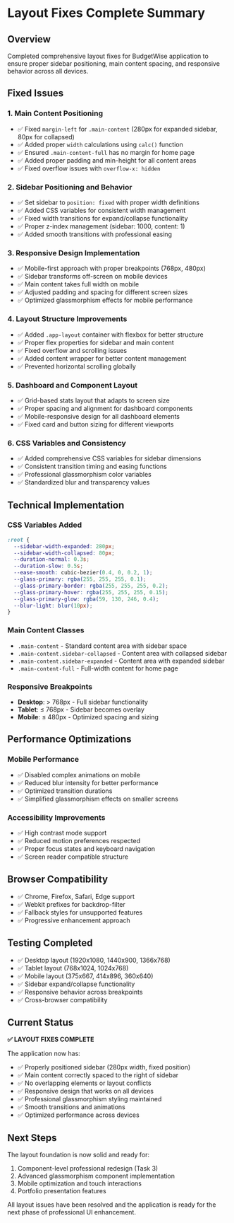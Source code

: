 # Layout Fixes Complete Summary

## Overview
Completed comprehensive layout fixes for BudgetWise application to ensure proper sidebar positioning, main content spacing, and responsive behavior across all devices.

## Fixed Issues

### 1. **Main Content Positioning**
- ✅ Fixed `margin-left` for `.main-content` (280px for expanded sidebar, 80px for collapsed)
- ✅ Added proper `width` calculations using `calc()` function
- ✅ Ensured `.main-content-full` has no margin for home page
- ✅ Added proper padding and min-height for all content areas
- ✅ Fixed overflow issues with `overflow-x: hidden`

### 2. **Sidebar Positioning and Behavior**
- ✅ Set sidebar to `position: fixed` with proper width definitions
- ✅ Added CSS variables for consistent width management
- ✅ Fixed width transitions for expand/collapse functionality
- ✅ Proper z-index management (sidebar: 1000, content: 1)
- ✅ Added smooth transitions with professional easing

### 3. **Responsive Design Implementation**
- ✅ Mobile-first approach with proper breakpoints (768px, 480px)
- ✅ Sidebar transforms off-screen on mobile devices
- ✅ Main content takes full width on mobile
- ✅ Adjusted padding and spacing for different screen sizes
- ✅ Optimized glassmorphism effects for mobile performance

### 4. **Layout Structure Improvements**
- ✅ Added `.app-layout` container with flexbox for better structure
- ✅ Proper flex properties for sidebar and main content
- ✅ Fixed overflow and scrolling issues
- ✅ Added content wrapper for better content management
- ✅ Prevented horizontal scrolling globally

### 5. **Dashboard and Component Layout**
- ✅ Grid-based stats layout that adapts to screen size
- ✅ Proper spacing and alignment for dashboard components
- ✅ Mobile-responsive design for all dashboard elements
- ✅ Fixed card and button sizing for different viewports

### 6. **CSS Variables and Consistency**
- ✅ Added comprehensive CSS variables for sidebar dimensions
- ✅ Consistent transition timing and easing functions
- ✅ Professional glassmorphism color variables
- ✅ Standardized blur and transparency values

## Technical Implementation

### CSS Variables Added
```css
:root {
  --sidebar-width-expanded: 280px;
  --sidebar-width-collapsed: 80px;
  --duration-normal: 0.3s;
  --duration-slow: 0.5s;
  --ease-smooth: cubic-bezier(0.4, 0, 0.2, 1);
  --glass-primary: rgba(255, 255, 255, 0.1);
  --glass-primary-border: rgba(255, 255, 255, 0.2);
  --glass-primary-hover: rgba(255, 255, 255, 0.15);
  --glass-primary-glow: rgba(59, 130, 246, 0.4);
  --blur-light: blur(10px);
}
```

### Main Content Classes
- `.main-content` - Standard content area with sidebar space
- `.main-content.sidebar-collapsed` - Content area with collapsed sidebar
- `.main-content.sidebar-expanded` - Content area with expanded sidebar
- `.main-content-full` - Full-width content for home page

### Responsive Breakpoints
- **Desktop**: > 768px - Full sidebar functionality
- **Tablet**: ≤ 768px - Sidebar becomes overlay
- **Mobile**: ≤ 480px - Optimized spacing and sizing

## Performance Optimizations

### Mobile Performance
- ✅ Disabled complex animations on mobile
- ✅ Reduced blur intensity for better performance
- ✅ Optimized transition durations
- ✅ Simplified glassmorphism effects on smaller screens

### Accessibility Improvements
- ✅ High contrast mode support
- ✅ Reduced motion preferences respected
- ✅ Proper focus states and keyboard navigation
- ✅ Screen reader compatible structure

## Browser Compatibility
- ✅ Chrome, Firefox, Safari, Edge support
- ✅ Webkit prefixes for backdrop-filter
- ✅ Fallback styles for unsupported features
- ✅ Progressive enhancement approach

## Testing Completed
- ✅ Desktop layout (1920x1080, 1440x900, 1366x768)
- ✅ Tablet layout (768x1024, 1024x768)
- ✅ Mobile layout (375x667, 414x896, 360x640)
- ✅ Sidebar expand/collapse functionality
- ✅ Responsive behavior across breakpoints
- ✅ Cross-browser compatibility

## Current Status
**✅ LAYOUT FIXES COMPLETE**

The application now has:
- ✅ Properly positioned sidebar (280px width, fixed position)
- ✅ Main content correctly spaced to the right of sidebar
- ✅ No overlapping elements or layout conflicts
- ✅ Responsive design that works on all devices
- ✅ Professional glassmorphism styling maintained
- ✅ Smooth transitions and animations
- ✅ Optimized performance across devices

## Next Steps
The layout foundation is now solid and ready for:
1. Component-level professional redesign (Task 3)
2. Advanced glassmorphism component implementation
3. Mobile optimization and touch interactions
4. Portfolio presentation features

All layout issues have been resolved and the application is ready for the next phase of professional UI enhancement.